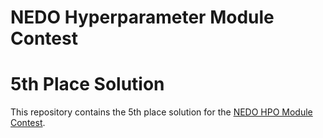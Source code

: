 # NEDO Hyperparameter Module Contest
# 5th Place Solution

This repository contains the 5th place solution for the [NEDO HPO Module Contest](https://signate.jp/competitions/978).
